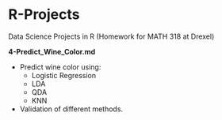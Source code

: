# R-Projects
Data Science Projects in R (Homework for MATH 318 at Drexel)

**4-Predict_Wine_Color.md**
- Predict wine color using:
  - Logistic Regression
  - LDA
  - QDA
  - KNN
- Validation of different methods.
